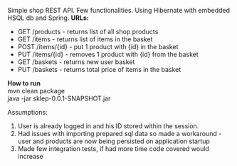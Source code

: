 Simple shop REST API. Few functionalities. Using Hibernate with embedded HSQL db and Spring.
<strong> URLs: </strong>
<ul>
	<li> GET /products  	- returns list of all shop products
	<li> GET /items		 	- returns list of items in the basket
	<li> POST /items/{id} 	- put 1 product with {id} in the basket
	<li> PUT /items/{id} 	- removes 1 product with {id} from the basket
	<li> GET /baskets		- returns new user basket
	<li> PUT /baskets 		- returns total price of items in the basket
</ul>
<p> <strong> How to run </strong>
	<br>mvn clean package
	<br>java -jar sklep-0.0.1-SNAPSHOT.jar
</p>

Assumptions: 
<ol>
	<li> User is already logged in and his ID stored within the session. </li>
	<li> Had issues with importing prepared sql data so made a workaround - user and products are now being persisted on application startup </li>
	<li>Made few integration tests, if had more time code covered would increase </li>
</ol>
	
